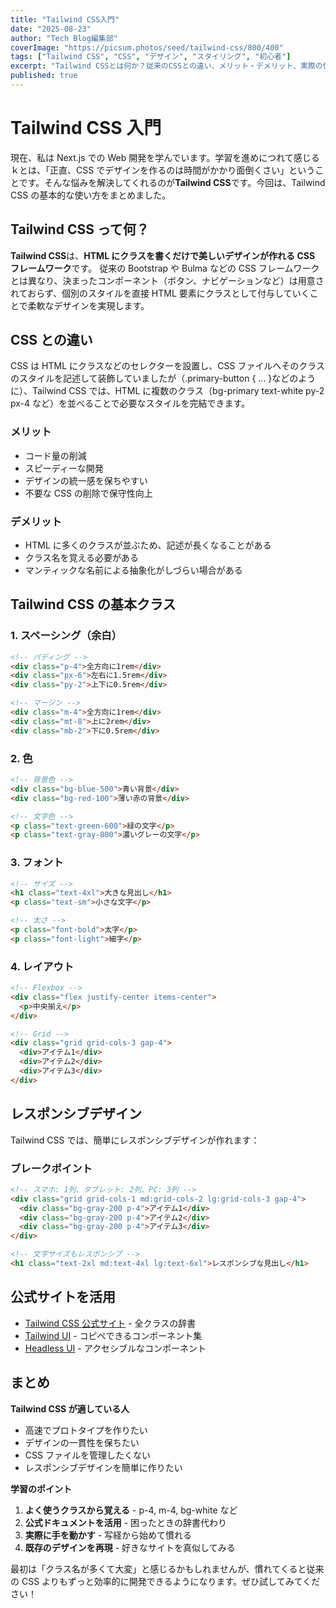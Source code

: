 ```yaml
---
title: "Tailwind CSS入門"
date: "2025-08-23"
author: "Tech Blog編集部"
coverImage: "https://picsum.photos/seed/tailwind-css/800/400"
tags: ["Tailwind CSS", "CSS", "デザイン", "スタイリング", "初心者"]
excerpt: "Tailwind CSSとは何か？従来のCSSとの違い、メリット・デメリット、実際の使い方まで、プログラミング初心者にも分かりやすく解説します。"
published: true
---
```


# Tailwind CSS 入門

現在、私は Next.js での Web 開発を学んでいます。学習を進めにつれて感じるｋとは、「正直、CSS でデザインを作るのは時間がかかり面倒くさい」ということです。そんな悩みを解決してくれるのが**Tailwind CSS**です。今回は、Tailwind CSS の基本的な使い方をまとめました。

## Tailwind CSS って何？

**Tailwind CSS**は、**HTML にクラスを書くだけで美しいデザインが作れる CSS フレームワーク**です。
従来の Bootstrap や Bulma などの CSS フレームワークとは異なり、決まったコンポーネント（ボタン、ナビゲーションなど）は用意されておらず、個別のスタイルを直接 HTML 要素にクラスとして付与していくことで柔軟なデザインを実現します。

## CSS との違い

CSS は HTML にクラスなどのセレクターを設置し、CSS ファイルへそのクラスのスタイルを記述して装飾していましたが（.primary-button { ... }などのように）、Tailwind CSS では、HTML に複数のクラス（bg-primary text-white py-2 px-4 など）を並べることで必要なスタイルを完結できます。

### メリット

- コード量の削減
- スピーディーな開発
- デザインの統一感を保ちやすい
- 不要な CSS の削除で保守性向上

### デメリット

- HTML に多くのクラスが並ぶため、記述が長くなることがある
- クラス名を覚える必要がある
- マンティックな名前による抽象化がしづらい場合がある

## Tailwind CSS の基本クラス

### 1. スペーシング（余白）

```html
<!-- パディング -->
<div class="p-4">全方向に1rem</div>
<div class="px-6">左右に1.5rem</div>
<div class="py-2">上下に0.5rem</div>

<!-- マージン -->
<div class="m-4">全方向に1rem</div>
<div class="mt-8">上に2rem</div>
<div class="mb-2">下に0.5rem</div>
```

### 2. 色

```html
<!-- 背景色 -->
<div class="bg-blue-500">青い背景</div>
<div class="bg-red-100">薄い赤の背景</div>

<!-- 文字色 -->
<p class="text-green-600">緑の文字</p>
<p class="text-gray-800">濃いグレーの文字</p>
```

### 3. フォント

```html
<!-- サイズ -->
<h1 class="text-4xl">大きな見出し</h1>
<p class="text-sm">小さな文字</p>

<!-- 太さ -->
<p class="font-bold">太字</p>
<p class="font-light">細字</p>
```

### 4. レイアウト

```html
<!-- Flexbox -->
<div class="flex justify-center items-center">
  <p>中央揃え</p>
</div>

<!-- Grid -->
<div class="grid grid-cols-3 gap-4">
  <div>アイテム1</div>
  <div>アイテム2</div>
  <div>アイテム3</div>
</div>
```

## レスポンシブデザイン

Tailwind CSS では、簡単にレスポンシブデザインが作れます：

### ブレークポイント

```html
<!-- スマホ: 1列、タブレット: 2列、PC: 3列 -->
<div class="grid grid-cols-1 md:grid-cols-2 lg:grid-cols-3 gap-4">
  <div class="bg-gray-200 p-4">アイテム1</div>
  <div class="bg-gray-200 p-4">アイテム2</div>
  <div class="bg-gray-200 p-4">アイテム3</div>
</div>

<!-- 文字サイズもレスポンシブ -->
<h1 class="text-2xl md:text-4xl lg:text-6xl">レスポンシブな見出し</h1>
```

## 公式サイトを活用

- [Tailwind CSS 公式サイト](https://tailwindcss.com/) - 全クラスの辞書
- [Tailwind UI](https://tailwindui.com/) - コピペできるコンポーネント集
- [Headless UI](https://headlessui.com/) - アクセシブルなコンポーネント

## まとめ

**Tailwind CSS が適している人**

- 高速でプロトタイプを作りたい
- デザインの一貫性を保ちたい
- CSS ファイルを管理したくない
- レスポンシブデザインを簡単に作りたい

**学習のポイント**

1. **よく使うクラスから覚える** - p-4, m-4, bg-white など
2. **公式ドキュメントを活用** - 困ったときの辞書代わり
3. **実際に手を動かす** - 写経から始めて慣れる
4. **既存のデザインを再現** - 好きなサイトを真似してみる

最初は「クラス名が多くて大変」と感じるかもしれませんが、慣れてくると従来の CSS よりもずっと効率的に開発できるようになります。ぜひ試してみてください！
